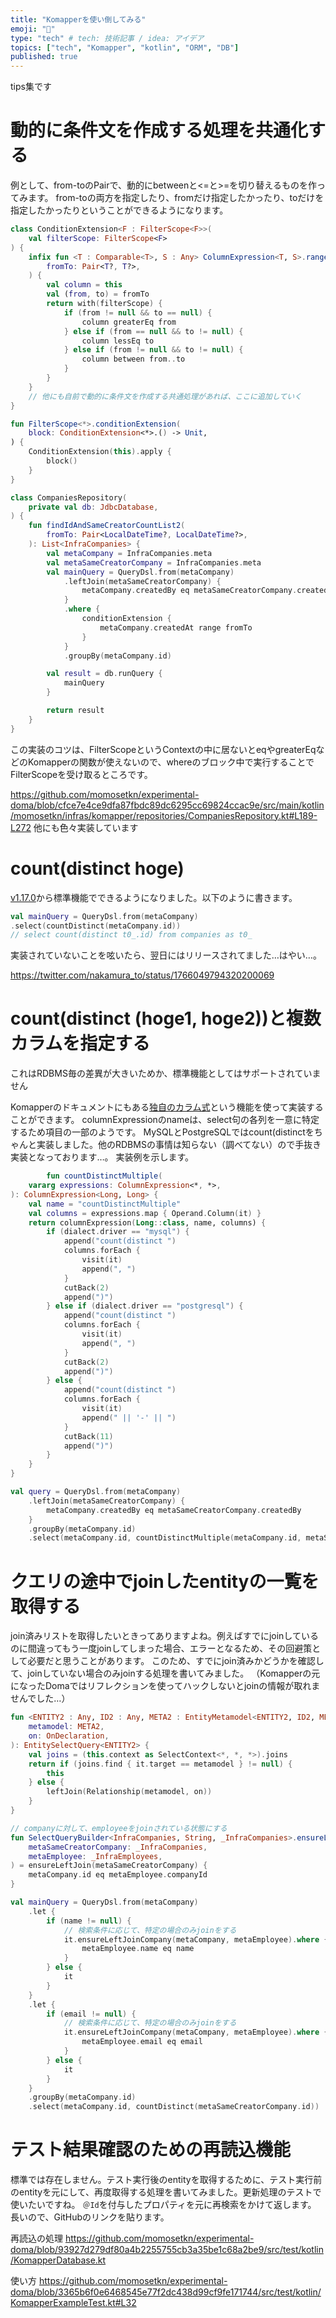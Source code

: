 ```yaml
---
title: "Komapperを使い倒してみる"
emoji: "🤖"
type: "tech" # tech: 技術記事 / idea: アイデア
topics: ["tech", "Komapper", "kotlin", "ORM", "DB"]
published: true
---
```


tips集です

# 動的に条件文を作成する処理を共通化する

例として、from-toのPairで、動的にbetweenと<=と>=を切り替えるものを作ってみます。
from-toの両方を指定したり、fromだけ指定したかったり、toだけを指定したかったりということができるようになります。

```kotlin
class ConditionExtension<F : FilterScope<F>>(
    val filterScope: FilterScope<F>
) {
    infix fun <T : Comparable<T>, S : Any> ColumnExpression<T, S>.range(
        fromTo: Pair<T?, T?>,
    ) {
        val column = this
        val (from, to) = fromTo
        return with(filterScope) {
            if (from != null && to == null) {
                column greaterEq from
            } else if (from == null && to != null) {
                column lessEq to
            } else if (from != null && to != null) {
                column between from..to
            }
        }
    }
    // 他にも自前で動的に条件文を作成する共通処理があれば、ここに追加していく
}

fun FilterScope<*>.conditionExtension(
    block: ConditionExtension<*>.() -> Unit,
) {
    ConditionExtension(this).apply {
        block()
    }
}
```

```kotlin
class CompaniesRepository(
    private val db: JdbcDatabase,
) {
    fun findIdAndSameCreatorCountList2(
        fromTo: Pair<LocalDateTime?, LocalDateTime?>,
    ): List<InfraCompanies> {
        val metaCompany = InfraCompanies.meta
        val metaSameCreatorCompany = InfraCompanies.meta
        val mainQuery = QueryDsl.from(metaCompany)
            .leftJoin(metaSameCreatorCompany) {
                metaCompany.createdBy eq metaSameCreatorCompany.createdBy
            }
            .where {
                conditionExtension {
                    metaCompany.createdAt range fromTo
                }
            }
            .groupBy(metaCompany.id)

        val result = db.runQuery {
            mainQuery
        }

        return result
    }
}
```

この実装のコツは、FilterScopeというContextの中に居ないとeqやgreaterEqなどのKomapperの関数が使えないので、whereのブロック中で実行することでFilterScopeを受け取るところです。

https://github.com/momosetkn/experimental-doma/blob/cfce7e4ce9dfa87fbdc89dc6295cc69824ccac9e/src/main/kotlin/momosetkn/infras/komapper/repositories/CompaniesRepository.kt#L189-L272
他にも色々実装しています

# count(distinct hoge)

[v1.17.0](https://github.com/komapper/komapper/releases/tag/v1.17.0)から標準機能でできるようになりました。以下のように書きます。

```kotlin
val mainQuery = QueryDsl.from(metaCompany)
.select(countDistinct(metaCompany.id))
// select count(distinct t0_.id) from companies as t0_
```

実装されていないことを呟いたら、翌日にはリリースされてました…はやい…。

https://twitter.com/nakamura_to/status/1766049794320200069


# count(distinct (hoge1, hoge2))と複数カラムを指定する

これはRDBMS毎の差異が大きいためか、標準機能としてはサポートされていません

Komapperのドキュメントにもある[独自のカラム式](https://www.komapper.org/ja/docs/reference/query/querydsl/expression/#user-defined-expression-column-expression)という機能を使って実装することができます。
columnExpressionのnameは、select句の各列を一意に特定するため項目の一部のようです。
MySQLとPostgreSQLではcount(distinctをちゃんと実装しました。他のRDBMSの事情は知らない（調べてない）ので手抜き実装となっております…。
実装例を示します。

```kotlin
        fun countDistinctMultiple(
    vararg expressions: ColumnExpression<*, *>,
): ColumnExpression<Long, Long> {
    val name = "countDistinctMultiple"
    val columns = expressions.map { Operand.Column(it) }
    return columnExpression(Long::class, name, columns) {
        if (dialect.driver == "mysql") {
            append("count(distinct ")
            columns.forEach {
                visit(it)
                append(", ")
            }
            cutBack(2)
            append(")")
        } else if (dialect.driver == "postgresql") {
            append("count(distinct ")
            columns.forEach {
                visit(it)
                append(", ")
            }
            cutBack(2)
            append(")")
        } else {
            append("count(distinct ")
            columns.forEach {
                visit(it)
                append(" || '-' || ")
            }
            cutBack(11)
            append(")")
        }
    }
}
```

```kotlin
val query = QueryDsl.from(metaCompany)
    .leftJoin(metaSameCreatorCompany) {
        metaCompany.createdBy eq metaSameCreatorCompany.createdBy
    }
    .groupBy(metaCompany.id)
    .select(metaCompany.id, countDistinctMultiple(metaCompany.id, metaSameCreatorCompany.id))
```

# クエリの途中でjoinしたentityの一覧を取得する

join済みリストを取得したいときってありますよね。例えばすでにjoinしているのに間違ってもう一度joinしてしまった場合、エラーとなるため、その回避策として必要だと思うことがあります。
このため、すでにjoin済みかどうかを確認して、joinしていない場合のみjoinする処理を書いてみました。
（Komapperの元になったDomaではリフレクションを使ってハックしないとjoinの情報が取れませんでした…）

```kotlin
fun <ENTITY2 : Any, ID2 : Any, META2 : EntityMetamodel<ENTITY2, ID2, META2>> EntitySelectQuery<ENTITY2>.ensureLeftJoin(
    metamodel: META2,
    on: OnDeclaration,
): EntitySelectQuery<ENTITY2> {
    val joins = (this.context as SelectContext<*, *, *>).joins
    return if (joins.find { it.target == metamodel } != null) {
        this
    } else {
        leftJoin(Relationship(metamodel, on))
    }
}
```

```kotlin
// companyに対して、employeeをjoinされている状態にする
fun SelectQueryBuilder<InfraCompanies, String, _InfraCompanies>.ensureLeftJoinCompany(
    metaSameCreatorCompany: _InfraCompanies,
    metaEmployee: _InfraEmployees,
) = ensureLeftJoin(metaSameCreatorCompany) {
    metaCompany.id eq metaEmployee.companyId
}

val mainQuery = QueryDsl.from(metaCompany)
    .let {
        if (name != null) {
            // 検索条件に応じて、特定の場合のみjoinをする
            it.ensureLeftJoinCompany(metaCompany, metaEmployee).where {
                metaEmployee.name eq name
            }
        } else {
            it
        }
    }
    .let {
        if (email != null) {
            // 検索条件に応じて、特定の場合のみjoinをする
            it.ensureLeftJoinCompany(metaCompany, metaEmployee).where { // ensureLeftJoinでjoinすることで、すでにjoin済みの場合はjoinしない
                metaEmployee.email eq email
            }
        } else {
            it
        }
    }
    .groupBy(metaCompany.id)
    .select(metaCompany.id, countDistinct(metaSameCreatorCompany.id))
```

# テスト結果確認のための再読込機能

標準では存在しません。テスト実行後のentityを取得するために、テスト実行前のentityを元にして、再度取得する処理を書いてみました。更新処理のテストで使いたいですね。
`＠Id`を付与したプロパティを元に再検索をかけて返します。
長いので、GitHubのリンクを貼ります。

再読込の処理
https://github.com/momosetkn/experimental-doma/blob/93927d279df80a4b2255755cb3a35be1c68a2be9/src/test/kotlin/KomapperDatabase.kt

使い方
https://github.com/momosetkn/experimental-doma/blob/3365b6f0e6468545e77f2dc438d99cf9fe171744/src/test/kotlin/KomapperExampleTest.kt#L32
